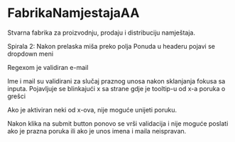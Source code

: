 # FabrikaNamjestajaAA
Stvarna fabrika za proizvodnju, prodaju i distribuciju namještaja. 

Spirala 2:
Nakon prelaska miša preko polja Ponuda u headeru pojavi se dropdown meni

Regexom je validiran e-mail

Ime i mail su validirani za slučaj praznog unosa nakon sklanjanja fokusa sa inputa.
Pojavljuje se blinkajući x sa strane gdje je tooltip-u od x-a poruka o grešci

Ako je aktiviran neki od x-ova, nije moguće unijeti poruku.

Nakon klika na submit button ponovo se vrši validacija i nije moguće poslati ako je prazna poruka ili ako je unos imena i maila neispravan.

